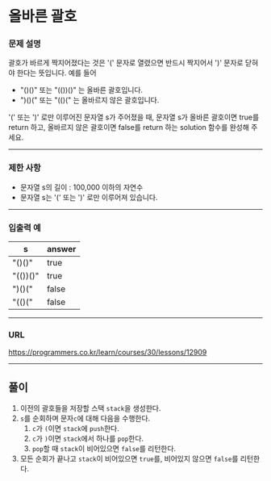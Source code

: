 # 올바른 괄호

### 문제 설명

괄호가 바르게 짝지어졌다는 것은 '(' 문자로 열렸으면 반드시 짝지어서 ')' 문자로 닫혀야 한다는 뜻입니다. 예를 들어

- "()()" 또는 "(())()" 는 올바른 괄호입니다.
- ")()(" 또는 "(()(" 는 올바르지 않은 괄호입니다.

'(' 또는 ')' 로만 이루어진 문자열 s가 주어졌을 때, 문자열 s가 올바른 괄호이면 true를 return 하고, 올바르지 않은 괄호이면 false를 return 하는 solution 함수를 완성해 주세요.

-----------
### 제한 사항

- 문자열 s의 길이 : 100,000 이하의 자연수
- 문자열 s는 '(' 또는 ')' 로만 이루어져 있습니다.

-----------
### 입출력 예

| s        | answer |
|----------|--------|
| "()()"   | true   |
| "(())()" | true   |
| ")()("   | false  |
| "(()("   | false  |

-----------
### URL

https://programmers.co.kr/learn/courses/30/lessons/12909

-----------
## 풀이
1. 이전의 괄호들을 저장할 스택 `stack`을 생성한다.
2. `s`를 순회하며 문자`c`에 대해 다음을 수행한다.
   1. `c`가 `(`이면 `stack`에 `push`한다.
   2. `c`가 `)`이면 `stack`에서 하나를 `pop`한다.
   3. `pop`할 때 `stack`이 비어있으면 `false`를 리턴한다.
3. 모든 순회가 끝나고 `stack`이 비어있으면 `true`를, 비어있지 않으면 `false`를 리턴한다.